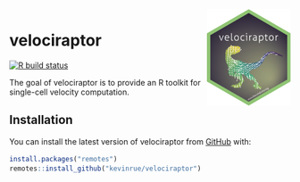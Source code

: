 <img src="man/figures/logo.png" align="right" alt="logo.png" width="150" />

# velociraptor

<!-- badges: start -->
[![R build status](https://github.com/kevinrue/velociraptor/workflows/build-check-deploy/badge.svg)](https://github.com/kevinrue/velociraptor/actions)
<!-- badges: end -->

The goal of velociraptor is to provide an R toolkit for single-cell velocity computation.

## Installation

You can install the latest version of velociraptor from [GitHub](https://github.com/kevinrue/velociraptor) with:

``` r
install.packages("remotes")
remotes::install_github("kevinrue/velociraptor")
```
